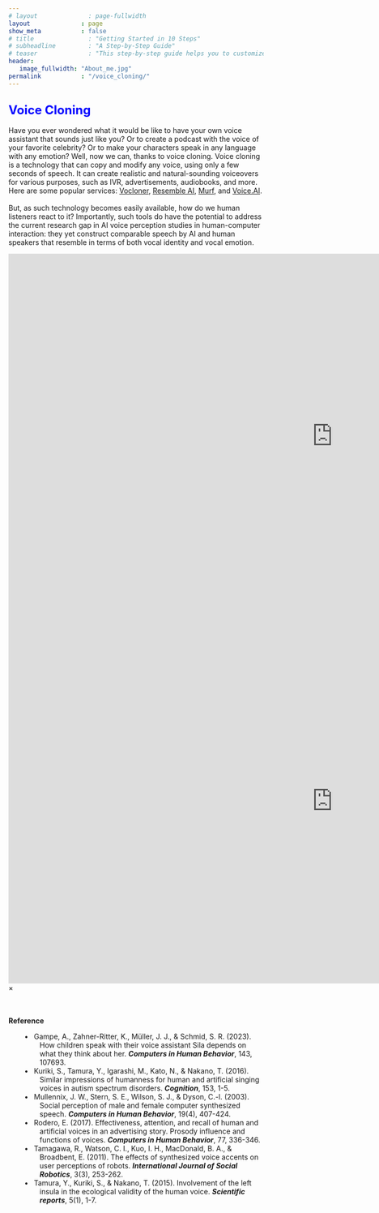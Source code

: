```yaml
---
# layout              : page-fullwidth
layout              : page
show_meta           : false
# title               : "Getting Started in 10 Steps"
# subheadline         : "A Step-by-Step Guide"
# teaser              : "This step-by-step guide helps you to customize Feeling Responsive to your needs."
header:
   image_fullwidth: "About_me.jpg"
permalink           : "/voice_cloning/"
---
```


<h2 id="voice_cloning"><font size="5"><span style="color:blue">Voice Cloning</span></font></h2>

Have you ever wondered what it would be like to have your own voice assistant that sounds just like you? Or to create a podcast with the voice of your favorite celebrity? Or to make your characters speak in any language with any emotion? Well, now we can, thanks to voice cloning. Voice cloning is a technology that can copy and modify any voice, using only a few seconds of speech. It can create realistic and natural-sounding voiceovers for various purposes, such as IVR, advertisements, audiobooks, and more. Here are some popular services: <a href="https://vocloner.com/" target="_blank">Vocloner</a>, <a href="https://www.resemble.ai/" target="_blank">Resemble AI</a>, <a href="https://murf.ai/voice-cloning" target="_blank">Murf</a>, and <a href="https://voice.ai/voice-cloning" target="_blank">Voice.AI</a>. 
<br><br>But, as such technology becomes easily available, how do we human listeners react to it? Importantly, such tools do have the potential to address the current research gap in AI voice perception studies in human-computer interaction: they yet construct comparable speech by AI and human speakers that resemble in terms of both vocal identity and vocal emotion. 

<div class="flex-video"><iframe width="1280" height="720" src="https://www.youtube.com/embed/nb3R30b-uhc" frameborder="0" allowfullscreen></iframe></div><!-- /.flex-video -->

<div id="videoModal" class="reveal-modal large" data-reveal="">
  <div class="flex-video widescreen vimeo" style="display: block;">
    <iframe width="1280" height="720" src="https://www.youtube.com/embed/nb3R30b-uhc" frameborder="0" allowfullscreen></iframe>
  </div>
  <a class="close-reveal-modal">&#215;</a>
</div>

<br><br><strong>Reference</strong>
<!-- <div class="reference"> -->
  <style>
    .reference li {
      position: relative;
      text-indent: -0.3cm;
      padding-left: 1.0cm; /* Moves the text */
      list-style-type: none; /* Removes the default bullet point */
    }

    .reference li::before {
      content: "•";
      position: absolute;
      left: 0.5cm; /* Moves the bullet point */
    }
  </style>

  <ul class="reference">
    <li>Gampe, A., Zahner-Ritter, K., Müller, J. J., & Schmid, S. R. (2023). How children speak with their voice assistant Sila depends on what they think about her. <strong><em>Computers in Human Behavior</em></strong>, 143, 107693. 
    <li>Kuriki, S., Tamura, Y., Igarashi, M., Kato, N., & Nakano, T. (2016). Similar impressions of humanness for human and artificial singing voices in autism spectrum disorders. <strong><em>Cognition</em></strong>, 153, 1-5. 
    <li>Mullennix, J. W., Stern, S. E., Wilson, S. J., & Dyson, C.-l. (2003). Social perception of male and female computer synthesized speech. <strong><em>Computers in Human Behavior</em></strong>, 19(4), 407-424. 
    <li>Rodero, E. (2017). Effectiveness, attention, and recall of human and artificial voices in an advertising story. Prosody influence and functions of voices. <strong><em>Computers in Human Behavior</em></strong>, 77, 336-346. 
    <li>Tamagawa, R., Watson, C. I., Kuo, I. H., MacDonald, B. A., & Broadbent, E. (2011). The effects of synthesized voice accents on user perceptions of robots. <strong><em>International Journal of Social Robotics</em></strong>, 3(3), 253-262. 
    <li>Tamura, Y., Kuriki, S., & Nakano, T. (2015). Involvement of the left insula in the ecological validity of the human voice. <strong><em>Scientific reports</em></strong>, 5(1), 1-7. 

  <ul>

